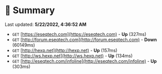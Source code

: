 # 📖 Summary
Last updated: **5/22/2022, 4:36:52 AM**

- `GET` [https://eseqtech.com](https://eseqtech.com) - **Up** (327ms)
- `GET` [http://forum.eseqtech.com](http://forum.eseqtech.com) - **Down** (60149ms)
- `GET` [http://hexp.net](http://hexp.net) - **Up** (157ms)
- `GET` [http://ws.hexp.net](http://ws.hexp.net) - **Up** (134ms)
- `GET` [http://eseqtech.com/infoline](http://eseqtech.com/infoline) - **Up** (303ms)
